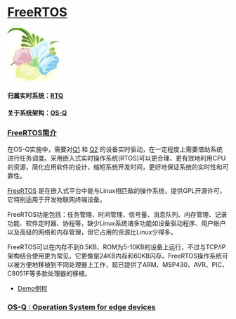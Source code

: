 ﻿# [FreeRTOS](https://github.com/OS-Q/FreeRTOS) 

[![sites](OS-Q/OS-Q.png)](http://www.os-q.com)

#### 归属实时系统：[RTQ](https://github.com/OS-Q/RTQ)
#### 关于系统架构：[OS-Q](https://github.com/OS-Q/OS-Q)

### [FreeRTOS简介](https://github.com/OS-Q/FreeRTOS/wiki)

在OS-Q实施中，需要对[Q1](https://github.com/OS-Q/Q1) 和 [Q2](https://github.com/OS-Q/Q2) 的设备实时驱动，在一定程度上需要借助系统进行任务调度。采用嵌入式实时操作系统(RTOS)可以更合理、更有效地利用CPU的资源，简化应用软件的设计，缩短系统开发时间，更好地保证系统的实时性和可靠性。

[FreeRTOS](https://www.freertos.org/) 是在嵌入式平台中能与Linux相匹敌的操作系统，提供GPL开源许可，它特别适用于开发物联网终端设备。

FreeRTOS功能包括：任务管理、时间管理、信号量、消息队列、内存管理、记录功能、软件定时器、协程等，缺少Linux系统诸多功能如设备驱动程序、用户帐户以及高级的网络和内存管理，但它占用的资源比Linux少得多。

FreeRTOS可以在内存不到0.5KB、ROM为5-10KB的设备上运行，不过与TCP/IP架构结合使用更为常见，它更像是24KB内存和60KB闪存。FreeRTOS操作系统可以被方便地移植到不同处理器上工作，现已提供了ARM、MSP430、AVR、PIC、C8051F等多款处理器的移植。

* [Demo例程](Demo/)

### [OS-Q : Operation System for edge devices](http://www.OS-Q.com/FreeRTOS)